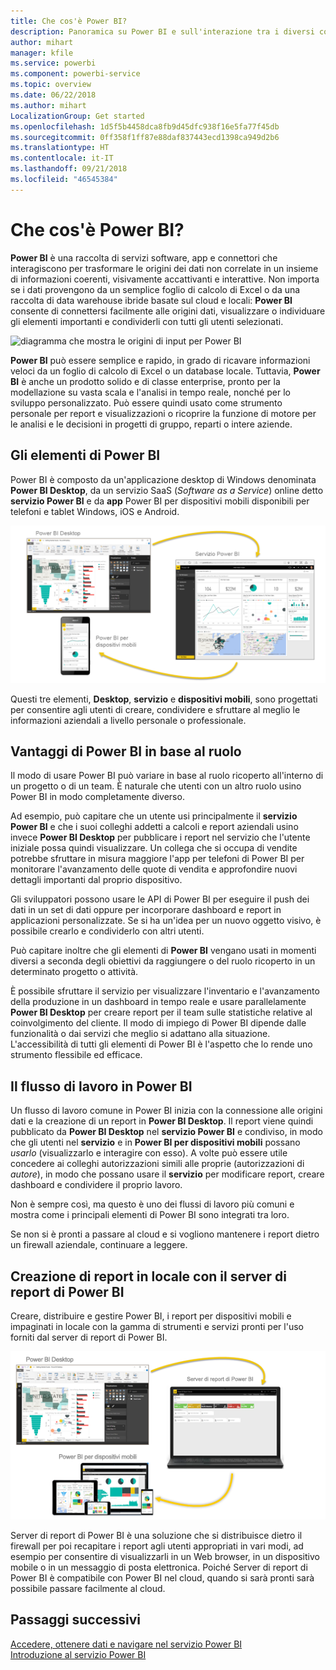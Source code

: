 ```yaml
---
title: Che cos'è Power BI?
description: Panoramica su Power BI e sull'interazione tra i diversi componenti, Power BI Desktop, servizio Power BI, Power BI per dispositivi mobili, Server di report, Power BI Embedded.
author: mihart
manager: kfile
ms.service: powerbi
ms.component: powerbi-service
ms.topic: overview
ms.date: 06/22/2018
ms.author: mihart
LocalizationGroup: Get started
ms.openlocfilehash: 1d5f5b4458dca8fb9d45dfc938f16e5fa77f45db
ms.sourcegitcommit: 0ff358f1ff87e88daf837443ecd1398ca949d2b6
ms.translationtype: HT
ms.contentlocale: it-IT
ms.lasthandoff: 09/21/2018
ms.locfileid: "46545384"
---
```

# <a name="what-is-power-bi"></a>Che cos'è Power BI?
**Power BI** è una raccolta di servizi software, app e connettori che interagiscono per trasformare le origini dei dati non correlate in un insieme di informazioni coerenti, visivamente accattivanti e interattive. Non importa se i dati provengono da un semplice foglio di calcolo di Excel o da una raccolta di data warehouse ibride basate sul cloud e locali: **Power BI** consente di connettersi facilmente alle origini dati, visualizzare o individuare gli elementi importanti e condividerli con tutti gli utenti selezionati.

![diagramma che mostra le origini di input per Power BI](media/power-bi-overview/power-bi-input.png)

**Power BI** può essere semplice e rapido, in grado di ricavare informazioni veloci da un foglio di calcolo di Excel o un database locale. Tuttavia, **Power BI** è anche un prodotto solido e di classe enterprise, pronto per la modellazione su vasta scala e l'analisi in tempo reale, nonché per lo sviluppo personalizzato. Può essere quindi usato come strumento personale per report e visualizzazioni o ricoprire la funzione di motore per le analisi e le decisioni in progetti di gruppo, reparti o intere aziende.

## <a name="the-parts-of-power-bi"></a>Gli elementi di Power BI
Power BI è composto da un'applicazione desktop di Windows denominata **Power BI Desktop**, da un servizio SaaS (*Software as a Service*) online detto **servizio Power BI** e da **app** Power BI per dispositivi mobili disponibili per telefoni e tablet Windows, iOS e Android.

![Power BI Desktop, servizio, dispositivi mobili](media/power-bi-overview/power-bi-blocks.png)

Questi tre elementi, **Desktop**, **servizio** e **dispositivi mobili**, sono progettati per consentire agli utenti di creare, condividere e sfruttare al meglio le informazioni aziendali a livello personale o professionale.

## <a name="how-power-bi-matches-your-role"></a>Vantaggi di Power BI in base al ruolo
Il modo di usare Power BI può variare in base al ruolo ricoperto all'interno di un progetto o di un team. È naturale che utenti con un altro ruolo usino Power BI in modo completamente diverso.

Ad esempio, può capitare che un utente usi principalmente il **servizio Power BI** e che i suoi colleghi addetti a calcoli e report aziendali usino invece **Power BI Desktop** per pubblicare i report nel servizio che l'utente iniziale possa quindi visualizzare. Un collega che si occupa di vendite potrebbe sfruttare in misura maggiore l'app per telefoni di Power BI per monitorare l'avanzamento delle quote di vendita e approfondire nuovi dettagli importanti dal proprio dispositivo.

Gli sviluppatori possono usare le API di Power BI per eseguire il push dei dati in un set di dati oppure per incorporare dashboard e report in applicazioni personalizzate. Se si ha un'idea per un nuovo oggetto visivo, è possibile crearlo e condividerlo con altri utenti.  

Può capitare inoltre che gli elementi di **Power BI** vengano usati in momenti diversi a seconda degli obiettivi da raggiungere o del ruolo ricoperto in un determinato progetto o attività.

È possibile sfruttare il servizio per visualizzare l'inventario e l'avanzamento della produzione in un dashboard in tempo reale e usare parallelamente **Power BI Desktop** per creare report per il team sulle statistiche relative al coinvolgimento del cliente. Il modo di impiego di Power BI dipende dalle funzionalità o dai servizi che meglio si adattano alla situazione. L'accessibilità di tutti gli elementi di Power BI è l'aspetto che lo rende uno strumento flessibile ed efficace.

## <a name="the-flow-of-work-in-power-bi"></a>Il flusso di lavoro in Power BI
Un flusso di lavoro comune in Power BI inizia con la connessione alle origini dati e la creazione di un report in **Power BI Desktop**. Il report viene quindi pubblicato da **Power BI Desktop** nel **servizio Power BI** e condiviso, in modo che gli utenti nel **servizio** e in **Power BI per dispositivi mobili** possano *usarlo* (visualizzarlo e interagire con esso).
A volte può essere utile concedere ai colleghi autorizzazioni simili alle proprie (autorizzazioni di *autore*), in modo che possano usare il **servizio** per modificare report, creare dashboard e condividere il proprio lavoro.

Non è sempre così, ma questo è uno dei flussi di lavoro più comuni e mostra come i principali elementi di Power BI sono integrati tra loro.

Se non si è pronti a passare al cloud e si vogliono mantenere i report dietro un firewall aziendale,  continuare a leggere.

## <a name="on-premises-reporting-with-power-bi-report-server"></a>Creazione di report in locale con il server di report di Power BI
Creare, distribuire e gestire Power BI, i report per dispositivi mobili e impaginati in locale con la gamma di strumenti e servizi pronti per l'uso forniti dal server di report di Power BI.

![diagramma per locale](media/power-bi-overview/power-bi-report-server2.png)

Server di report di Power BI è una soluzione che si distribuisce dietro il firewall per poi recapitare i report agli utenti appropriati in vari modi, ad esempio per consentire di visualizzarli in un Web browser, in un dispositivo mobile o in un messaggio di posta elettronica. Poiché Server di report di Power BI è compatibile con Power BI nel cloud, quando si sarà pronti sarà possibile passare facilmente al cloud.

## <a name="next-steps"></a>Passaggi successivi
[Accedere, ottenere dati e navigare nel servizio Power BI](consumer/end-user-experience.md)   
[Introduzione al servizio Power BI](service-get-started.md)

